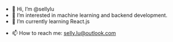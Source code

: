 - 👋 Hi, I’m @sellylu
- 👀 I’m interested in machine learning and backend development.
- 🌱 I’m currently learning React.js
<!---
- 💞️ I’m looking to collaborate on ...
--->
- 📫 How to reach me: selly.lu@outlook.com

<!---
sellylu/sellylu is a ✨ special ✨ repository because its `README.md` (this file) appears on your GitHub profile.
You can click the Preview link to take a look at your changes.
--->
